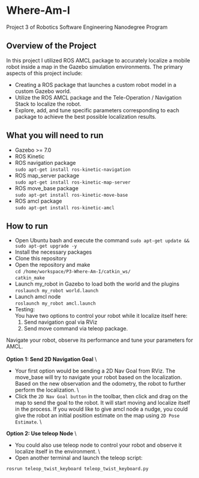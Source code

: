 # Where-Am-I
Project 3 of Robotics Software Engineering Nanodegree Program 

## Overview of the Project 
In this project I utilized ROS AMCL package to accurately localize a mobile robot inside a map in the Gazebo simulation environments. The primary aspects of this project include:
* Creating a ROS package that launches a custom robot model in a custom Gazebo world.
* Utilize the ROS AMCL package and the Tele-Operation / Navigation Stack to localize the robot.
* Explore, add, and tune specific parameters corresponding to each package to achieve the best possible localization results.

## What you will need to run 
* Gazebo >= 7.0
* ROS Kinetic
* ROS navigation package \
`sudo apt-get install ros-kinetic-navigation`
* ROS map_server package \
`sudo apt-get install ros-kinetic-map-server`
* ROS move_base package \
`sudo apt-get install ros-kinetic-move-base`
* ROS amcl package \
`sudo apt-get install ros-kinetic-amcl`

## How to run 
* Open Ubuntu bash and execute the command `sudo apt-get update && sudo apt-get upgrade -y`
* Install the necessary packages 
* Clone this repository 
* Open the repository and make \
`cd /home/workspace/P3-Where-Am-I/catkin_ws/` \
`catkin_make`
* Launch my_robot in Gazebo to load both the world and the plugins \
`roslaunch my_robot world.launch`
* Launch amcl node \
`roslaunch my_robot amcl.launch`
* Testing: \
  You have two options to control your robot while it localize itself here:
  1) Send navigation goal via RViz
  2) Send move command via teleop package.

Navigate your robot, observe its performance and tune your parameters for AMCL. \
\
**Option 1: Send 2D Navigation Goal** \
* Your first option would be sending a 2D Nav Goal from RViz. The move_base will try to navigate your robot based on the localization. Based on the new observation and the odometry, the robot to further perform the localization. \
* Click the `2D Nav Goal button` in the toolbar, then click and drag on the map to send the goal to the robot. It will start moving and localize itself in the process. If you would like to give amcl node a nudge, you could give the robot an initial position estimate on the map using `2D Pose Estimate`. \

**Option 2: Use teleop Node** \
* You could also use teleop node to control your robot and observe it localize itself in the environment. \
* Open another terminal and launch the teleop script: 

`rosrun teleop_twist_keyboard teleop_twist_keyboard.py`



